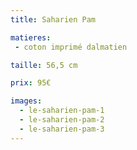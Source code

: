 ```yaml
---
title: Saharien Pam

matieres:
 - coton imprimé dalmatien

taille: 56,5 cm

prix: 95€

images:
  - le-saharien-pam-1
  - le-saharien-pam-2
  - le-saharien-pam-3
---
```

